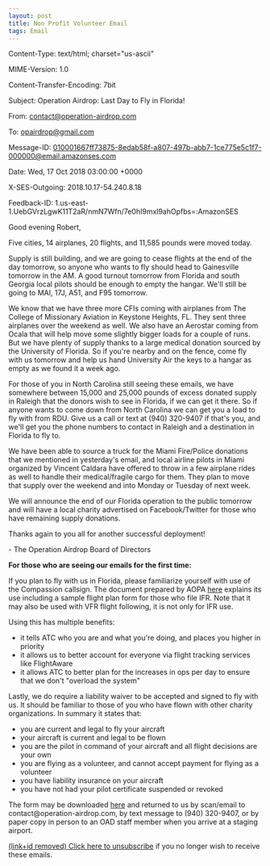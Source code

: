 ```yaml
---
layout: post
title: Non Profit Volunteer Email
tags: Email
---
```


Content-Type: text/html; charset="us-ascii"

MIME-Version: 1.0

Content-Transfer-Encoding: 7bit

Subject: Operation Airdrop: Last Day to Fly in Florida!

From: contact@operation-airdrop.com

To: opairdrop@gmail.com

Message-ID: <010001667ff73875-8edab58f-a807-497b-abb7-1ce775e5c1f7-000000@email.amazonses.com>

Date: Wed, 17 Oct 2018 03:00:00 +0000

X-SES-Outgoing: 2018.10.17-54.240.8.18

Feedback-ID: 1.us-east-1.UebGVrzLgwK11T2aR/nmN7Wfn/7e0hI9mxl9ahOpfbs=:AmazonSES

<p>Good evening Robert,</p>
<p>Five cities, 14 airplanes, 20 flights, and 11,585 pounds were moved today.  </p>
<p>Supply is still building, and we are going to cease flights at the end of the day tomorrow, so anyone who wants to fly should head to Gainesville tomorrow in the AM.  A good turnout tomorrow from Florida and south Georgia local pilots should be enough to empty the hangar.  We'll still be going to MAI, 17J, A51, and F95 tomorrow.</p>
<p>We know that we have three more CFIs coming with airplanes from The College of Missionary Aviation in Keystone Heights, FL.  They sent three airplanes over the weekend as well.  We also have an Aerostar coming from Ocala that will help move some slightly bigger loads for a couple of runs.  But we have plenty of supply thanks to a large medical donation sourced by the University of Florida. So if you're nearby and on the fence, come fly with us tomorrow and help us hand University Air the keys to a hangar as empty as we found it a week ago.</p>
<p>For those of you in North Carolina still seeing these emails, we have somewhere between 15,000 and 25,000 pounds of excess donated supply in Raleigh that the donors wish to see in Florida, if we can get it there.  So if anyone wants to come down from North Carolina we can get you a load to fly with from RDU.  Give us a call or text at (940) 320-9407 if that's you, and we'll get you the phone numbers to contact in Raleigh and a destination in Florida to fly to.  </p>
<p>We have been able to source a truck for the Miami Fire/Police donations that we mentioned in yesterday's email, and local airline pilots in Miami organized by Vincent Caldara have offered to throw in a few airplane rides as well to handle their medical/fragile cargo for them.  They plan to move that supply over the weekend and into Monday or Tuesday of next week.</p>
<p>We will announce the end of our Florida operation to the public tomorrow and will have a local charity advertised on Facebook/Twitter for those who have remaining supply donations.</p>
<p>Thanks again to you all for another successful deployment!</p>
<p>- The Operation Airdrop Board of Directors</p>
<p><strong>For those who are seeing our emails for the first time:</strong></p>
<p>If you plan to fly with us in Florida, please familiarize yourself with use of the Compassion callsign. The document prepared by AOPA <a href="https://www.operation-airdrop.com/compassion.pdf">here</a> explains its use including a sample flight plan form for those who file IFR. Note that it may also be used with VFR flight following, it is not only for IFR use.</p>
<p>Using this has multiple benefits:</p>
<ul>
<li>it tells ATC who you are and what you're doing, and places you higher in priority</li>
<li>it allows us to better account for everyone via flight tracking services like FlightAware</li>
<li>it allows ATC to better plan for the increases in ops per day to ensure that we don't "overload the system"</li>
</ul>
<p>Lastly, we do require a liability waiver to be accepted and signed to fly with us. It should be familiar to those of you who have flown with other charity organizations. In summary it states that:</p>
<ul>
<li>you are current and legal to fly your aircraft</li>
<li>your aircraft is current and legal to be flown</li>
<li>you are the pilot in command of your aircraft and all flight decisions are your own</li>
<li>you are flying as a volunteer, and cannot accept payment for flying as a volunteer</li>
<li>you have liability insurance on your aircraft</li>
<li>you have not had your pilot certificate suspended or revoked</li>
</ul>
<p>The form may be downloaded <a href="https://www.operation-airdrop.com/volunteer-waiver.pdf">here</a> and returned to us by scan/email to contact@operation-airdrop.com, by text message to (940) 320-9407, or by paper copy in person to an OAD staff member when you arrive at a staging airport.</p>
<p><a href="https://google.com/">(link+id removed) Click here to unsubscribe</a> if you no longer wish to receive these emails.</p>
